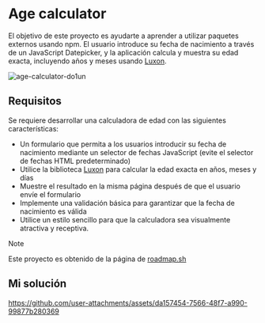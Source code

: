 # Age calculator
El objetivo de este proyecto es ayudarte a aprender a utilizar paquetes externos usando npm. El usuario introduce su fecha de nacimiento a través de un JavaScript Datepicker, y la aplicación calcula y muestra su edad exacta, incluyendo años y meses usando [Luxon](https://www.npmjs.com/package/luxon).

![age-calculator-do1un](https://github.com/user-attachments/assets/a7a0dbce-545d-4d46-a5e6-637ba78809b4)


## Requisitos

Se requiere desarrollar una calculadora de edad con las siguientes características:

- Un formulario que permita a los usuarios introducir su fecha de nacimiento mediante un selector de fechas JavaScript (evite el selector de fechas HTML predeterminado)
- Utilice la biblioteca [Luxon](https://www.npmjs.com/package/luxon) para calcular la edad exacta en años, meses y días
- Muestre el resultado en la misma página después de que el usuario envíe el formulario
- Implemente una validación básica para garantizar que la fecha de nacimiento es válida
- Utilice un estilo sencillo para que la calculadora sea visualmente atractiva y receptiva.

> [!NOTE]
> Este proyecto es obtenido de la página de <a href="https://roadmap.sh/projects/age-calculator">roadmap.sh</a>

## Mi solución


https://github.com/user-attachments/assets/da157454-7566-48f7-a990-99877b280369

